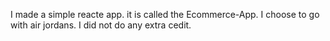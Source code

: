 I made a simple reacte app. it is called the Ecommerce-App. I choose to go with air jordans. I did not do any extra cedit.
